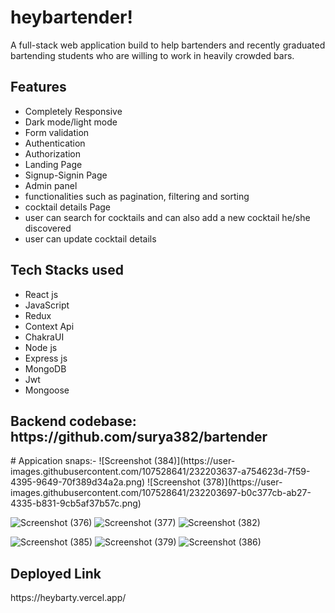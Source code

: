 # heybartender!
A full-stack web application build to help  bartenders and recently graduated bartending students who are willing to work in heavily crowded bars.


<h2>Features</h2>
<ul>
<li>Completely Responsive</li>
<li>Dark mode/light mode</li>
<li>Form validation</li>
<li>Authentication</li>
<li>Authorization</li>
<li>Landing Page</li>
<li>Signup-Signin Page</li>
<li>Admin panel</li>
<li>functionalities such as pagination, filtering and sorting</li>
<li>cocktail details Page</li>
<li>user can search for cocktails and can also add a new cocktail he/she discovered</li>
<li>user can update cocktail details</li>

</ul>

<h2>Tech Stacks used</h2>
<ul>
<li>React js</li>
<li>JavaScript</li>
<li>Redux</li>
<li>Context Api</li>
<li>ChakraUI</li>
<li>Node js</li>
<li>Express js</li>
<li>MongoDB</li>
<li>Jwt</li>
<li>Mongoose</li>

</ul>

<h2>Backend codebase: https://github.com/surya382/bartender </h2>
# Appication snaps:-
![Screenshot (384)](https://user-images.githubusercontent.com/107528641/232203637-a754623d-7f59-4395-9649-70f389d34a2a.png)
![Screenshot (378)](https://user-images.githubusercontent.com/107528641/232203697-b0c377cb-ab27-4335-b831-9cb5af37b57c.png)

![Screenshot (376)](https://user-images.githubusercontent.com/107528641/232203748-f27eaba7-7fe8-4325-8d12-d46bdabc41ed.png)
![Screenshot (377)](https://user-images.githubusercontent.com/107528641/232203770-e005613c-c190-4b32-a219-c49063df15fa.png)
![Screenshot (382)](https://user-images.githubusercontent.com/107528641/232203832-eb2baceb-fed4-49b4-b208-2c9e77e0c30d.png)

![Screenshot (385)](https://user-images.githubusercontent.com/107528641/232203861-07160170-2241-4a72-9be8-18aa3a517209.png)
![Screenshot (379)](https://user-images.githubusercontent.com/107528641/232203914-f4e6cd41-6a60-45a2-80ae-ea728ff4e0f9.png)
![Screenshot (386)](https://user-images.githubusercontent.com/107528641/232204515-ee5b1957-706c-4aae-8b1c-030a4dbea890.png)




<h2>Deployed Link</h2>
<p>https://heybarty.vercel.app/<p>



